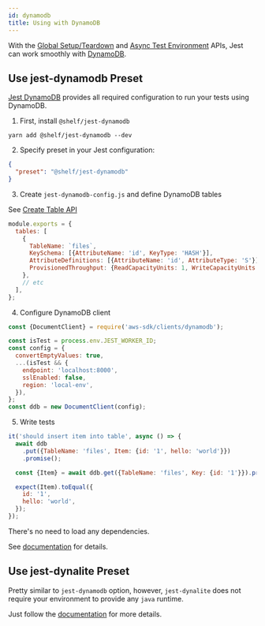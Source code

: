 ```yaml
---
id: dynamodb
title: Using with DynamoDB
---
```


With the [Global Setup/Teardown](Configuration.md#globalsetup-string) and [Async Test Environment](Configuration.md#testenvironment-string) APIs, Jest can work smoothly with [DynamoDB](https://aws.amazon.com/dynamodb/).

## Use jest-dynamodb Preset

[Jest DynamoDB](https://github.com/shelfio/jest-dynamodb) provides all required configuration to run your tests using DynamoDB.

1.  First, install `@shelf/jest-dynamodb`

```
yarn add @shelf/jest-dynamodb --dev
```

2.  Specify preset in your Jest configuration:

```json
{
  "preset": "@shelf/jest-dynamodb"
}
```

3.  Create `jest-dynamodb-config.js` and define DynamoDB tables

See [Create Table API](https://docs.aws.amazon.com/AWSJavaScriptSDK/latest/AWS/DynamoDB.html#createTable-property)

```js
module.exports = {
  tables: [
    {
      TableName: `files`,
      KeySchema: [{AttributeName: 'id', KeyType: 'HASH'}],
      AttributeDefinitions: [{AttributeName: 'id', AttributeType: 'S'}],
      ProvisionedThroughput: {ReadCapacityUnits: 1, WriteCapacityUnits: 1},
    },
    // etc
  ],
};
```

4.  Configure DynamoDB client



```js
const {DocumentClient} = require('aws-sdk/clients/dynamodb');

const isTest = process.env.JEST_WORKER_ID;
const config = {
  convertEmptyValues: true,
  ...(isTest && {
    endpoint: 'localhost:8000',
    sslEnabled: false,
    region: 'local-env',
  }),
};
const ddb = new DocumentClient(config);
```

5.  Write tests

```js
it('should insert item into table', async () => {
  await ddb
    .put({TableName: 'files', Item: {id: '1', hello: 'world'}})
    .promise();

  const {Item} = await ddb.get({TableName: 'files', Key: {id: '1'}}).promise();

  expect(Item).toEqual({
    id: '1',
    hello: 'world',
  });
});
```

There's no need to load any dependencies.

See [documentation](https://github.com/shelfio/jest-dynamodb) for details.

## Use jest-dynalite Preset

Pretty similar to `jest-dynamodb` option, however, `jest-dynalite` does not require your environment to provide any `java` runtime.

Just follow the [documentation](https://github.com/freshollie/jest-dynalite) for more details.

